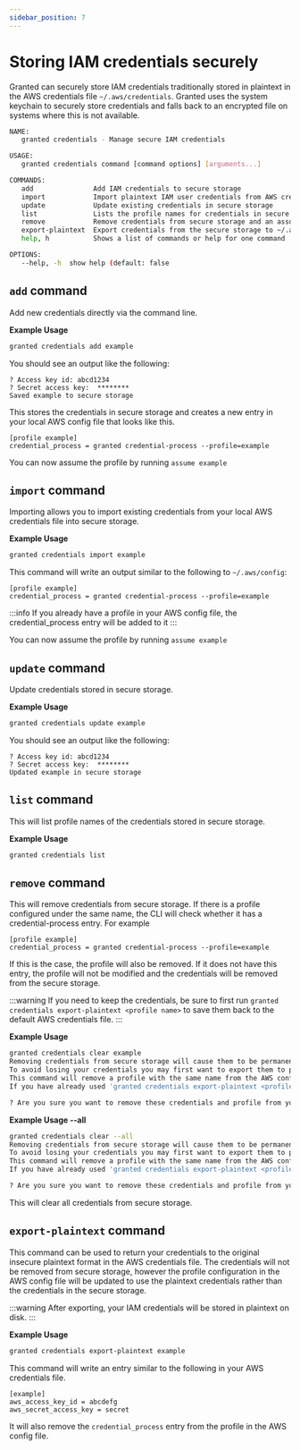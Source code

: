 ```yaml
---
sidebar_position: 7
---
```


# Storing IAM credentials securely

Granted can securely store IAM credentials traditionally stored in plaintext in the AWS credentials file `~/.aws/credentials`.
Granted uses the system keychain to securely store credentials and falls back to an encrypted file on systems where this is not available.

```bash
NAME:
   granted credentials - Manage secure IAM credentials

USAGE:
   granted credentials command [command options] [arguments...]

COMMANDS:
   add               Add IAM credentials to secure storage
   import            Import plaintext IAM user credentials from AWS credentials file into secure storage
   update            Update existing credentials in secure storage
   list              Lists the profile names for credentials in secure storage
   remove            Remove credentials from secure storage and an associated profile if it exists in the AWS config file
   export-plaintext  Export credentials from the secure storage to ~/.aws/credentials file in plaintext
   help, h           Shows a list of commands or help for one command

OPTIONS:
   --help, -h  show help (default: false
```

## `add` command

Add new credentials directly via the command line.

**Example Usage**

```bash
granted credentials add example
```

You should see an output like the following:

```
? Access key id: abcd1234
? Secret access key:  ********
Saved example to secure storage
```

This stores the credentials in secure storage and creates a new entry in your local AWS config file that looks like this.

```
[profile example]
credential_process = granted credential-process --profile=example
```

You can now assume the profile by running `assume example`

## `import` command

Importing allows you to import existing credentials from your local AWS credentials file into secure storage.

**Example Usage**

```bash
granted credentials import example
```

This command will write an output similar to the following to `~/.aws/config`:

```
[profile example]
credential_process = granted credential-process --profile=example
```

:::info
If you already have a profile in your AWS config file, the credential_process entry will be added to it
:::

You can now assume the profile by running `assume example`

## `update` command

Update credentials stored in secure storage.

**Example Usage**

```bash
granted credentials update example
```

You should see an output like the following:

```
? Access key id: abcd1234
? Secret access key:  ********
Updated example in secure storage
```

## `list` command

This will list profile names of the credentials stored in secure storage.

**Example Usage**

```bash
granted credentials list
```

## `remove` command

This will remove credentials from secure storage. If there is a profile configured under the same name, the CLI will check whether it has a credential-process entry.
For example

```
[profile example]
credential_process = granted credential-process --profile=example

```

If this is the case, the profile will also be removed. If it does not have this entry, the profile will not be modified and the credentials will be removed from the secure storage.

:::warning
If you need to keep the credentials, be sure to first run `granted credentials export-plaintext <profile name>` to save them back to the default AWS credentials file.
:::

**Example Usage**

```bash
granted credentials clear example
Removing credentials from secure storage will cause them to be permanently deleted.
To avoid losing your credentials you may first want to export them to plaintext using 'granted credentials export-plaintext <profile name>'
This command will remove a profile with the same name from the AWS config file if it has a 'credential_process = granted credential-process --profile=<profile name>'
If you have already used 'granted credentials export-plaintext <profile name>' to export the credentials, the profile will not be removed by this command.

? Are you sure you want to remove these credentials and profile from your AWS config? (Y/n)
```

**Example Usage --all**

```bash
granted credentials clear --all
Removing credentials from secure storage will cause them to be permanently deleted.
To avoid losing your credentials you may first want to export them to plaintext using 'granted credentials export-plaintext <profile name>'
This command will remove a profile with the same name from the AWS config file if it has a 'credential_process = granted credential-process --profile=<profile name>'
If you have already used 'granted credentials export-plaintext <profile name>' to export the credentials, the profile will not be removed by this command.

? Are you sure you want to remove these credentials and profile from your AWS config? (Y/n)
```

This will clear all credentials from secure storage.

## `export-plaintext` command

This command can be used to return your credentials to the original insecure plaintext format in the AWS credentials file.
The credentials will not be removed from secure storage, however the profile configuration in the AWS config file will be updated to use the plaintext credentials rather than the credentials in the secure storage.

:::warning
After exporting, your IAM credentials will be stored in plaintext on disk.
:::

**Example Usage**

```bash
granted credentials export-plaintext example
```

This command will write an entry similar to the following in your AWS credentials file.

```
[example]
aws_access_key_id = abcdefg
aws_secret_access_key = secret
```

It will also remove the `credential_process` entry from the profile in the AWS config file.
